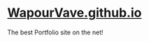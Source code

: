 # [WapourVave.github.io](WapourVave.github.io "My Portfolio Dude!")
The best Portfolio site on the net!

